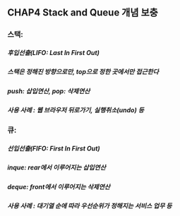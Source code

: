 ## CHAP4 Stack and Queue 개념 보충

### 스택:  
##### 후입선출(LIFO: Last In First Out)  
##### 스택은 정해진 방향으로만, top으로 정한 곳에서만 접근한다  
##### push: 삽입연산, pop: 삭제연산  
##### 사용 사례 : 웹 브라우저 뒤로가기, 실행취소(undo) 등  
  
### 큐:  
##### 선입선출(FIFO: First In First Out)  
##### inque: rear에서 이루어지는 삽입연산  
##### deque: front에서 이루어지는 삭제연산  
##### 사용 사례 : 대기열 순에 따라 우선순위가 정해지는 서비스 업무 등  
